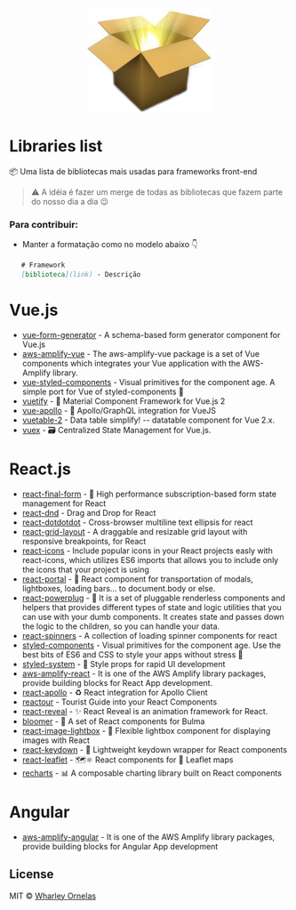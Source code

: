 <p align="center">
  <img src="assets/package.png"/>
</p>

# Libraries list

📦 Uma lista de bibliotecas mais usadas para frameworks front-end

> ⚠️ A idéia é fazer um merge de todas as bibliotecas que fazem parte do nosso dia a dia 😉

### Para contribuir:

- Manter a formatação como no modelo abaixo 👇
```markdown
   # Framework
   [biblioteca](link) - Descrição
```


# Vue.js
- [vue-form-generator](https://github.com/vue-generators/vue-form-generator) - A schema-based form generator component for Vue.js
- [aws-amplify-vue](https://github.com/aws-amplify/amplify-js/tree/master/packages/aws-amplify-vue) - The aws-amplify-vue package is a set of Vue components which integrates your Vue application with the AWS-Amplify library.
- [vue-styled-components](https://github.com/styled-components/vue-styled-components) - Visual primitives for the component age. A simple port for Vue of styled-components 💅
- [vuetify](https://github.com/vuetifyjs/vuetify) - 🐉 Material Component Framework for Vue.js 2
- [vue-apollo](https://github.com/Akryum/vue-apollo) - 🚀 Apollo/GraphQL integration for VueJS
- [vuetable-2](https://github.com/ratiw/vuetable-2) - Data table simplify! -- datatable component for Vue 2.x.
- [vuex](https://github.com/vuejs/vuex) - 🗃️ Centralized State Management for Vue.js.

# React.js
- [react-final-form](https://github.com/final-form/react-final-form) - 🏁 High performance subscription-based form state management for React
- [react-dnd](https://github.com/react-dnd/react-dnd) - Drag and Drop for React
- [react-dotdotdot](https://github.com/CezaryDanielNowak/React-dotdotdot) - Cross-browser multiline text ellipsis for react
- [react-grid-layout](https://github.com/STRML/react-grid-layout) - A draggable and resizable grid layout with responsive breakpoints, for React
- [react-icons](https://github.com/react-icons/react-icons) - Include popular icons in your React projects easly with react-icons, which utilizes ES6 imports that allows you to include only the icons that your project is using
- [react-portal](https://github.com/tajo/react-portal) - 🎯 React component for transportation of modals, lightboxes, loading bars... to document.body or else.
- [react-powerplug](https://github.com/renatorib/react-powerplug) - 🔌 It is a set of pluggable renderless components and helpers that provides different types of state and logic utilities that you can use with your dumb components. It creates state and passes down the logic to the children, so you can handle your data.
- [react-spinners](https://github.com/davidhu2000/react-spinners) - A collection of loading spinner components for react
- [styled-components](https://github.com/styled-components/styled-components) - Visual primitives for the component age. Use the best bits of ES6 and CSS to style your apps without stress 💅
- [styled-system](https://styled-system.com/) - 💅 Style props for rapid UI development
- [aws-amplify-react](https://github.com/aws-amplify/amplify-js/tree/master/packages/aws-amplify-react) -  It is one of the AWS Amplify library packages, provide building blocks for React App development.
- [react-apollo](https://github.com/apollographql/react-apollo) - ♻️ React integration for Apollo Client
- [reactour](https://github.com/elrumordelaluz/reactour) - Tourist Guide into your React Components
- [react-reveal](https://www.react-reveal.com) - ✨ React Reveal is an animation framework for React.
- [bloomer](https://bloomer.js.org/) - 💅 A set of React components for Bulma
- [react-image-lightbox](https://frontend-collective.github.io/react-image-lightbox/) - 🌆 Flexible lightbox component for displaying images with React
- [react-keydown](https://glortho.github.io/react-keydown/) - 🎹 Lightweight keydown wrapper for React components
- [react-leaflet](https://react-leaflet.js.org) - 🗺⚛️ React components for 🍃 Leaflet maps
- [recharts](http://recharts.org/en-US/) - 📊 A composable charting library built on React components


# Angular
- [aws-amplify-angular](https://github.com/aws-amplify/amplify-js/tree/master/packages/aws-amplify-angular) - It is one of the AWS Amplify library packages, provide building blocks for Angular App development



## License

MIT © [Wharley Ornelas](https://github.com/wharley)
